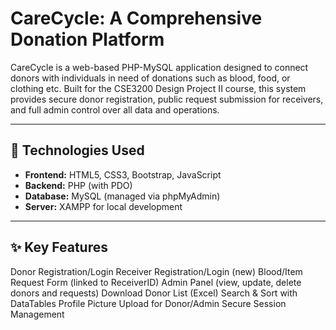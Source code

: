 # CareCycle: A Comprehensive Donation Platform

CareCycle is a web-based PHP-MySQL application designed to connect donors with individuals in need of donations such as blood, food, or clothing etc. Built for the CSE3200 Design Project II course, this system provides secure donor registration, public request submission for receivers, and full admin control over all data and operations.

---

## 🔧 Technologies Used

- **Frontend:** HTML5, CSS3, Bootstrap, JavaScript
- **Backend:** PHP (with PDO)
- **Database:** MySQL (managed via phpMyAdmin)
- **Server:** XAMPP for local development

---

## ✨ Key Features
Donor Registration/Login
Receiver Registration/Login (new)
Blood/Item Request Form (linked to ReceiverID)
Admin Panel (view, update, delete donors and requests)
Download Donor List (Excel)
Search & Sort with DataTables
Profile Picture Upload for Donor/Admin
Secure Session Management

